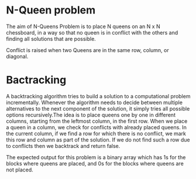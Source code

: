 # N-Queen problem

The aim of N-Queens Problem is to place N queens on an N x N chessboard, in a way so that no queen is in conflict with the others and finding all solutions that are possible.

Conflict is raised when two Queens are in the same row, column, or diagonal.

# Bactracking 

A backtracking algorithm tries to build a solution to a computational problem incrementally. Whenever the algorithm needs to decide between multiple alternatives to the next
component of the solution, it simply tries all possible options recursively.The idea is to place queens one by one in different columns, starting from the leftmost column, in the 
first row. When we place a queen in a column, we check for conflicts with already placed queens. In the current column, if we find a row for which there is no conflict, we mark
this row and column as part of the solution. If we do not find such a row due to conflicts then we backtrack and return false.

The expected output for this problem is a binary array which has 1s for the blocks where queens are placed, and 0s for the blocks where queens are not placed.




